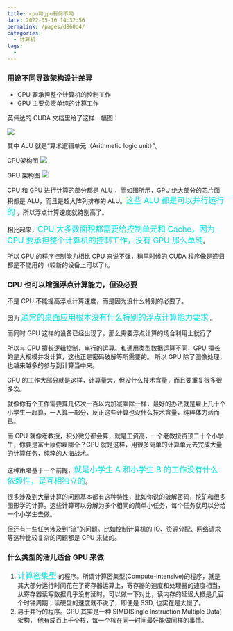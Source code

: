 ```yaml
---
title: cpu和gpu有何不同
date: 2022-05-16 14:32:56
permalink: /pages/d860d4/
categories:
  - 计算机
tags:
  - 
---
```

### 用途不同导致架构设计差异

- CPU 要承担整个计算机的控制工作
- GPU 主要负责单纯的计算工作

英伟达的 CUDA 文档里给了这样一幅图：

![](https://gcy-1306312261.cos.ap-chengdu.myqcloud.com/blog/20220516143328.png)

其中 ALU 就是“算术逻辑单元（Arithmetic logic unit）”。

CPU架构图
![](https://gcy-1306312261.cos.ap-chengdu.myqcloud.com/blog/20220516144848.png)

GPU 架构图
![](https://gcy-1306312261.cos.ap-chengdu.myqcloud.com/blog/20220516145538.png)

CPU 和 GPU 进行计算的部分都是 ALU ，而如图所示，GPU 绝大部分的芯片面积都是 ALU，而且是超大阵列排布的 ALU。<font color=#00dddd size=4>这些 ALU 都是可以并行运行的</font> ，所以浮点计算速度就特别高了。

相比起来，<font color=#00dddd size=4>CPU 大多数面积都需要给控制单元和 Cache，因为 CPU 要承担整个计算机的控制工作，没有 GPU 那么单纯</font>。

所以 GPU 的程序控制能力相比 CPU 来说不强，稍早时候的 CUDA 程序像是递归都是不能用的（较新的设备上可以了）。

### CPU 也可以增强浮点计算能力，但没必要

不是 CPU 不能提高浮点计算速度，而是因为没什么特别的必要了。

因为 <font color=#00dddd size=4>通常的桌面应用根本没有什么特别的浮点计算能力要求</font> 。

而同时 GPU 这样的设备已经出现了，那么需要浮点计算的场合利用上就行了

所以与 CPU 擅长逻辑控制，串行的运算。和通用类型数据运算不同，GPU 擅长的是大规模并发计算，这也正是密码破解等所需要的。
所以 GPU 除了图像处理，也越来越多的参与到计算当中来。

GPU 的工作大部分就是这样，计算量大，但没什么技术含量，而且要重复很多很多次。

就像你有个工作需要算几亿次一百以内加减乘除一样，最好的办法就是雇上几十个小学生一起算，一人算一部分，反正这些计算也没什么技术含量，纯粹体力活而已。

而 CPU 就像老教授，积分微分都会算，就是工资高，一个老教授资顶二十个小学生，你要是富士康你雇哪个？GPU 就是这样，用很多简单的计算单元去完成大量的计算任务，纯粹的人海战术。

这种策略基于一个前提，<font color=#00dddd size=4>就是小学生 A 和小学生 B 的工作没有什么依赖性，是互相独立的</font>。

很多涉及到大量计算的问题基本都有这种特性，比如你说的破解密码，挖矿和很多图形学的计算。这些计算可以分解为多个相同的简单小任务，每个任务就可以分给一个小学生去做。

但还有一些任务涉及到“流”的问题。比如控制计算机的 IO、资源分配、网络请求等这种比较复杂的问题都是 CPU 来做的。

### 什么类型的活儿适合 GPU 来做

1. <font color=#00dddd size=4>计算密集型</font> 的程序。所谓计算密集型(Compute-intensive)的程序，就是其大部分运行时间花在了寄存器运算上，寄存器的速度和处理器的速度相当，从寄存器读写数据几乎没有延时。可以做一下对比，读内存的延迟大概是几百个时钟周期；读硬盘的速度就不说了，即便是 SSD, 也实在是太慢了。
2. 易于并行的程序。GPU 其实是一种 SIMD(Single Instruction Multiple Data)架构， 他有成百上千个核，每一个核在同一时间最好能做同样的事情。
